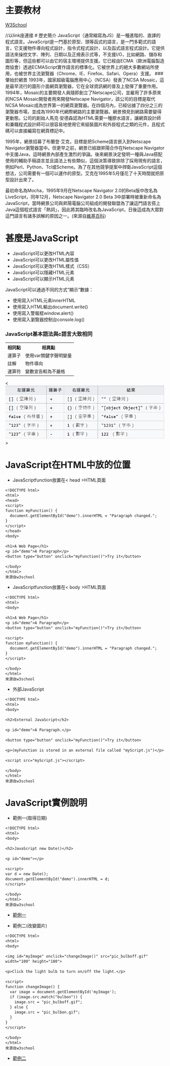 # 主要教材
<a href="https://www.w3schools.com/js/default.asp">W3School</a>
<head>
<link rel="stylesheet" href="table.css"> //以link座連接
</head>
# 歷史簡介
JavaScript（通常縮寫為JS）是一種進階的、直譯的程式語言。JavaScript是一門基於原型、頭等函式的語言，是一門多範式的語言，它支援物件導向程式設計，指令式程式設計，以及函式語言程式設計。它提供語法來操控文字、陣列、日期以及正規表示式等，不支援I/O，比如網路、儲存和圖形等，但這些都可以由它的宿主環境提供支援。它已經由ECMA（歐洲電腦製造商協會）透過ECMAScript實作語言的標準化。它被世界上的絕大多數網站所使用，也被世界主流瀏覽器（Chrome、IE、Firefox、Safari、Opera）支援。
### 肇始於網景
1993年，國家超級電腦應用中心（NCSA）發表了NCSA Mosaic，這是最早流行的圖形介面網頁瀏覽器，它在全球資訊網的普及上發揮了重要作用。1994年，Mosaic的主要開發人員隨即創立了Netscape公司，並雇用了許多原來的NCSA Mosaic開發者用來開發Netscape Navigator，該公司的目標是取代NCSA Mosaic成為世界第一的網頁瀏覽器。在四個月內，已經佔據了四分之三的瀏覽器市場，並成為1990年代網際網路的主要瀏覽器。網景預見到網路需要變得更動態。公司的創始人馬克·安德森認為HTML需要一種膠水語言，讓網頁設計師和兼職程式設計師可以很容易地使用它來組裝圖片和外掛程式之類的元件，且程式碼可以直接編寫在網頁標記中。

1995年，網景招募了布蘭登·艾克，目標是把Scheme語言嵌入到Netscape Navigator瀏覽器當中。但更早之前，網景已經跟昇陽合作在Netscape Navigator中支援Java，這時網景內部產生激烈的爭論。後來網景決定發明一種與Java搭配使用的輔助手稿語言並且語法上有些類似，這個決策導致排除了採用現有的語言，例如Perl、Python、Tcl或Scheme。為了在其他競爭提案中捍衛JavaScript這個想法，公司需要有一個可以運作的原型。艾克在1995年5月僅花了十天時間就把原型設計出來了。

最初命名為Mocha，1995年9月在Netscape Navigator 2.0的Beta版中改名為LiveScript，同年12月，Netscape Navigator 2.0 Beta 3中部署時被重新命名為JavaScript，當時網景公司與昇陽電腦公司組成的開發聯盟為了讓這門語言搭上Java這個程式語言「熱詞」，因此將其臨時改名為JavaScript，日後這成為大眾對這門語言有諸多誤解的原因之一。(來源自<a href=https://zh.wikipedia.org/wiki/JavaScript>維基百科</a>)

# 甚麼是JavaScript
* JavaScript可以更改HTML內容
* JavaScript可以更改HTML屬性值
* JavaScript可以更改HTML樣式（CSS）
* JavaScript可以隱藏HTML元素
* JavaScript可以顯示HTML元素 

JavaScript可以通過不同的方式“顯示”數據：
* 使用寫入HTML元素innerHTML
* 使用寫入HTML輸出document.write()
* 使用寫入警報框window.alert()
* 使用寫入瀏覽器控制台console.log()

### JavaScript基本語法與c語言大致相同
<table>
  <tr>
    <th>相同點</th>
    <th>相異點</th>
  </tr>
  <tr>
    <td>運算子 </td>
    <td>使用var關鍵字聲明變量</td>
  </tr>
  <tr>
    <td>註解</td>
    <td>物件導向</td>
  </tr>
  <tr>
    <td>運算符</td>
    <td>變數宣告較為不嚴格</td>
  </tr>
</table>


<<img src="picture/運算字元.PNG" alt="picture">>

# JavaScript在HTML中放的位置
* JavaScriptfunction放置在< head >HTML頁面

```
<!DOCTYPE html>
<html>
<head>
<script>
function myFunction() {
  document.getElementById("demo").innerHTML = "Paragraph changed.";
}
</script>
</head>
<body>

<h1>A Web Page</h1>
<p id="demo">A Paragraph</p>
<button type="button" onclick="myFunction()">Try it</button>

</body>
</html>
來源自w3school
```
* JavaScriptfunction放置在< body >HTML頁面
```
<!DOCTYPE html>
<html>
<body>

<h1>A Web Page</h1>
<p id="demo">A Paragraph</p>
<button type="button" onclick="myFunction()">Try it</button>

<script>
function myFunction() {
  document.getElementById("demo").innerHTML = "Paragraph changed.";
}
</script>

</body>
</html>
來源自w3school
```
* 外部JavaScript
```
<!DOCTYPE html>
<html>
<body>

<h2>External JavaScript</h2>

<p id="demo">A Paragraph.</p>

<button type="button" onclick="myFunction()">Try it</button>

<p>(myFunction is stored in an external file called "myScript.js")</p>

<script src="myScript.js"></script>

</body>
</html>
來源自w3school
```
# JavaScript實例說明
* 範例一(取得日期)
```
<!DOCTYPE html>
<html>
<body>

<h2>JavaScript new Date()</h2>

<p id="demo"></p>

<script>
var d = new Date();
document.getElementById("demo").innerHTML = d;
</script>

</body>
</html>
來源自w3school
```
* <a href="https://brian891005.github.io/wp109b/homework/Note/JS/js1.html">範例一</a>

* 範例二(改變圖片)
```
<!DOCTYPE html>
<html>
<body>

<img id="myImage" onclick="changeImage()" src="pic_bulboff.gif" width="100" height="180">

<p>Click the light bulb to turn on/off the light.</p>

<script>
function changeImage() {
  var image = document.getElementById('myImage');
  if (image.src.match("bulbon")) {
    image.src = "pic_bulboff.gif";
  } else {
    image.src = "pic_bulbon.gif";
  }
}
</script>

</body>
</html>
來源自w3school
```
* <a href="https://brian891005.github.io/wp109b/homework/Note/JS/js2.html">範例二</a>